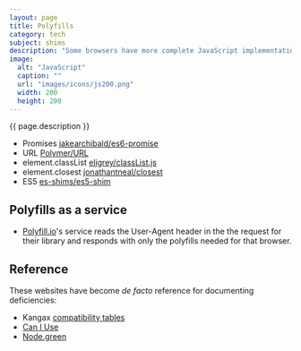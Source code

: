 ```yaml
---
layout: page
title: Polyfills
category: tech
subject: shims
description: "Some browsers have more complete JavaScript implementations than others, and you can manually “polyfill” the deficiencies you care about."
image:
  alt: "JavaScript"
  caption: ""
  url: "images/icons/js200.png"
  width: 200
  height: 200
---
```


{{ page.description }}

* Promises [jakearchibald/es6-promise](https://github.com/jakearchibald/es6-promise)
* URL [Polymer/URL](https://github.com/Polymer/URL)
* element.classList [eligrey/classList.js](https://github.com/eligrey/classList.js)
* element.closest [jonathantneal/closest](https://github.com/jonathantneal/closest)
* ES5 [es-shims/es5-shim](https://github.com/es-shims/es5-shim)

Polyfills as a service
----------------------
* [Polyfill.io](http://Polyfill.io/)'s service reads the User-Agent header in the the request for their library and responds with only the polyfills needed for that browser.

Reference
---------

These websites have become _de facto_ reference for documenting deficiencies:

* Kangax [compatibility tables](https://kangax.github.io/compat-table/es6/)
* [Can I Use](http://caniuse.com/)
* [Node.green](http://node.green/)

